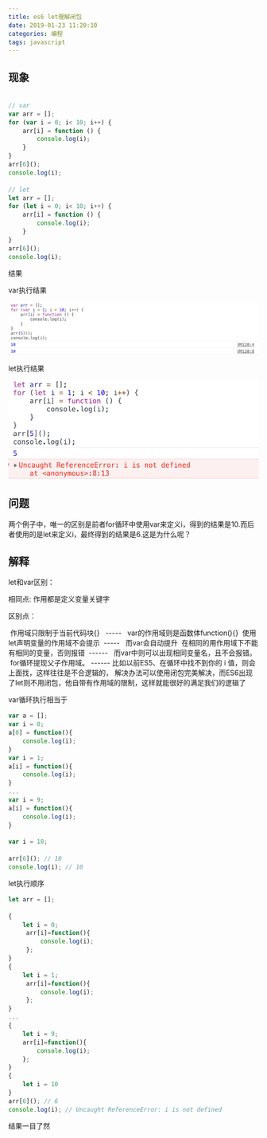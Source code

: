 ```yaml
---
title: es6 let理解闭包
date: 2019-01-23 11:20:10
categories: 编程
tags: javascript
---
```


## 现象

```javascript

// var
var arr = [];
for (var i = 0; i< 10; i++) {
	arr[i] = function () {
		console.log(i);
	}
}
arr[6]();
console.log(i);

// let
let arr = [];
for (let i = 0; i< 10; i++) {
	arr[i] = function () {
		console.log(i);
	}
}
arr[6]();
console.log(i);

```

结果

var执行结果

![var](./images/bibao_var.png)

let执行结果

![let](./images/bibao_let.png)

## 问题

两个例子中，唯一的区别是前者for循环中使用var来定义i，得到的结果是10.而后者使用的是let来定义i，最终得到的结果是6.这是为什么呢？

## 解释

let和var区别：

相同点: 作用都是定义变量关键字

区别点：

 作用域只限制于当前代码块{}   -----   var的作用域则是函数体function(){}
 使用let声明变量的作用域不会提示  -----   而var会自动提升
 在相同的用作用域下不能有相同的变量，否则报错  ------   而var中则可以出现相同变量名，且不会报错。
 for循环提现父子作用域。 ------ 比如以前ES5、在循环中找不到你的 i 值，则会上面找，这样往往是不合逻辑的， 解决办法可以使用闭包完美解决，而ES6出现了let则不用闭包，他自带有作用域的限制，这样就能很好的满足我们的逻辑了

var循环执行相当于

```js
var a = [];
var i = 0;
a[0] = function(){
    console.log(i);
}
var i = 1;
a[i] = function(){
    console.log(i);
}
...
var i = 9;
a[i] = function(){
    console.log(i);
}

var i = 10;

arr[6](); // 10
console.log(i); // 10
```

let执行顺序

```js
let arr = [];

{
	let i = 0;
     arr[i]=function(){
         console.log(i);
     };
}
{
	let i = 1;
     arr[i]=function(){
         console.log(i);
     };
}
...
{
	let i = 9;
    arr[i]=function(){
        console.log(i);
    };
}
{
	let i = 10
}
arr[6](); // 6
console.log(i); // Uncaught ReferenceError: i is not defined

```

结果一目了然



